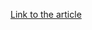 [Link to the article](https://www.nist.gov/blogs/cybersecurity-insights/nists-international-cybersecurity-and-privacy-engagement-update-new)
